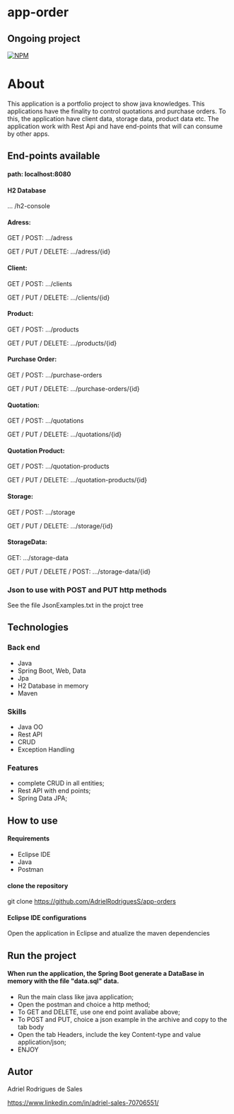 # app-order
## Ongoing project

[![NPM](https://img.shields.io/npm/l/react)](https://github.com/AdrielRodriguesS/app-orders/blob/main/LICENCE)

# About

This application is a portfolio project to show java knowledges.
This applications have the finality to control quotations and purchase orders.
To this, the application have client data, storage data, product data etc.
The application work with Rest Api and have end-points that will can consume by other apps.

## End-points available

#### path: localhost:8080

#### H2 Database
... /h2-console

#### Adress:
GET / POST: .../adress

GET / PUT / DELETE: .../adress/{id}

#### Client:
GET / POST: .../clients

GET / PUT / DELETE: .../clients/{id}

#### Product:
GET / POST: .../products

GET / PUT / DELETE: .../products/{id}

#### Purchase Order:
GET / POST: .../purchase-orders

GET / PUT / DELETE: .../purchase-orders/{id}

#### Quotation:
GET / POST: .../quotations

GET / PUT / DELETE: .../quotations/{id}

#### Quotation Product:
GET / POST: .../quotation-products

GET / PUT / DELETE: .../quotation-products/{id}

#### Storage:
GET / POST: .../storage

GET / PUT / DELETE: .../storage/{id}

#### StorageData:
GET: .../storage-data

GET / PUT / DELETE / POST: .../storage-data/{id}

### Json to use with POST and PUT http methods
See the file JsonExamples.txt in the projct tree

## Technologies

### Back end
- Java
- Spring Boot, Web, Data
- Jpa
- H2 Database in memory
- Maven

### Skills
- Java OO
- Rest API
- CRUD
- Exception Handling

### Features
- complete CRUD in all entities;
- Rest API with end points;
- Spring Data JPA;

## How to use

#### Requirements
- Eclipse IDE
- Java
- Postman

#### clone the repository
git clone https://github.com/AdrielRodriguesS/app-orders

#### Eclipse IDE configurations
Open the application in Eclipse and atualize the maven dependencies

## Run the project
#### When run the application, the Spring Boot generate a DataBase in memory with the file "data.sql" data.
- Run the main class like java application;
- Open the postman and choice a http method;
- To GET and DELETE, use one end point avaliabe above;
- To POST and PUT, choice a json example in the archive and copy to the tab body
- Open the tab Headers, include the key Content-type and value application/json;
- ENJOY

## Autor

Adriel Rodrigues de Sales

https://www.linkedin.com/in/adriel-sales-70706551/
